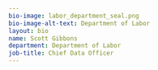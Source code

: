```yaml
---
bio-image: labor_department_seal.png
bio-image-alt-text: Department of Labor
layout: bio
name: Scott Gibbons
department: Department of Labor
job-title: Chief Data Officer
---
```

